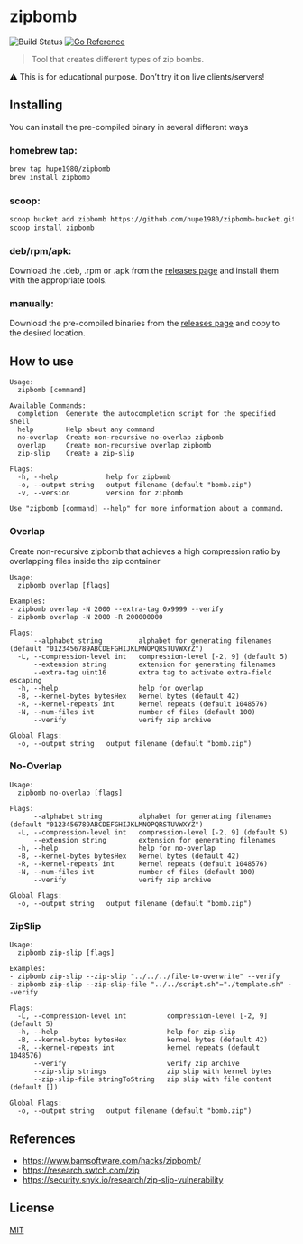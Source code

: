 # zipbomb
![Build Status](https://github.com/hupe1980/zipbomb/workflows/build/badge.svg) 
[![Go Reference](https://pkg.go.dev/badge/github.com/hupe1980/zipbomb.svg)](https://pkg.go.dev/github.com/hupe1980/zipbomb)
> Tool that creates different types of zip bombs.

:warning: This is for educational purpose. Don’t try it on live clients/servers!

## Installing
You can install the pre-compiled binary in several different ways

### homebrew tap:
```bash
brew tap hupe1980/zipbomb
brew install zipbomb
```
### scoop:
```bash
scoop bucket add zipbomb https://github.com/hupe1980/zipbomb-bucket.git
scoop install zipbomb
```

### deb/rpm/apk:
Download the .deb, .rpm or .apk from the [releases page](https://github.com/hupe1980/zipbomb/releases) and install them with the appropriate tools.

### manually:
Download the pre-compiled binaries from the [releases page](https://github.com/hupe1980/zipbomb/releases) and copy to the desired location.


## How to use
```
Usage:
  zipbomb [command]

Available Commands:
  completion  Generate the autocompletion script for the specified shell
  help        Help about any command
  no-overlap  Create non-recursive no-overlap zipbomb
  overlap     Create non-recursive overlap zipbomb
  zip-slip    Create a zip-slip

Flags:
  -h, --help            help for zipbomb
  -o, --output string   output filename (default "bomb.zip")
  -v, --version         version for zipbomb

Use "zipbomb [command] --help" for more information about a command.
```

### Overlap
Create non-recursive zipbomb that achieves a high compression ratio by overlapping files inside the zip container
```
Usage:
  zipbomb overlap [flags]

Examples:
- zipbomb overlap -N 2000 --extra-tag 0x9999 --verify
- zipbomb overlap -N 2000 -R 200000000

Flags:
      --alphabet string         alphabet for generating filenames (default "0123456789ABCDEFGHIJKLMNOPQRSTUVWXYZ")
  -L, --compression-level int   compression-level [-2, 9] (default 5)
      --extension string        extension for generating filenames
      --extra-tag uint16        extra tag to activate extra-field escaping
  -h, --help                    help for overlap
  -B, --kernel-bytes bytesHex   kernel bytes (default 42)
  -R, --kernel-repeats int      kernel repeats (default 1048576)
  -N, --num-files int           number of files (default 100)
      --verify                  verify zip archive

Global Flags:
  -o, --output string   output filename (default "bomb.zip")
```

### No-Overlap
```
Usage:
  zipbomb no-overlap [flags]

Flags:
      --alphabet string         alphabet for generating filenames (default "0123456789ABCDEFGHIJKLMNOPQRSTUVWXYZ")
  -L, --compression-level int   compression-level [-2, 9] (default 5)
      --extension string        extension for generating filenames
  -h, --help                    help for no-overlap
  -B, --kernel-bytes bytesHex   kernel bytes (default 42)
  -R, --kernel-repeats int      kernel repeats (default 1048576)
  -N, --num-files int           number of files (default 100)
      --verify                  verify zip archive

Global Flags:
  -o, --output string   output filename (default "bomb.zip")
```

### ZipSlip
```
Usage:
  zipbomb zip-slip [flags]

Examples:
- zipbomb zip-slip --zip-slip "../../../file-to-overwrite" --verify
- zipbomb zip-slip --zip-slip-file "../../script.sh"="./template.sh" --verify

Flags:
  -L, --compression-level int          compression-level [-2, 9] (default 5)
  -h, --help                           help for zip-slip
  -B, --kernel-bytes bytesHex          kernel bytes (default 42)
  -R, --kernel-repeats int             kernel repeats (default 1048576)
      --verify                         verify zip archive
      --zip-slip strings               zip slip with kernel bytes
      --zip-slip-file stringToString   zip slip with file content (default [])

Global Flags:
  -o, --output string   output filename (default "bomb.zip")
```

## References
- https://www.bamsoftware.com/hacks/zipbomb/
- https://research.swtch.com/zip
- https://security.snyk.io/research/zip-slip-vulnerability

## License
[MIT](LICENCE)